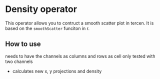 # Density operator
This operator allows you to contruct a smooth scatter plot in tercen. It is based on the ``smoothScatter`` funciton in r.

## How to use
needs to have the channels as columns and rows as cell
only tested with two channels

* calculates new x, y projections and density
